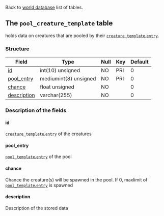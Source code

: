 Back to [world database](https://github.com/cmangos/issues/wiki/Mangosdb_struct) list of tables.

## The `pool_creature_template` table

holds data on creatures that are pooled by their [`creature_template`.`entry`](Creature_template#entry).

### Structure

| Field | Type | Null | Key | Default |
| --- | --- | --- | --- | --- |
|[id](pool_creature_template#id)|int(10) unsigned|NO|PRI|0|||
|[pool_entry](pool_creature_template#pool_entry)|mediumint(8) unsigned|NO|PRI|0|||
|[chance](pool_creature_template#chance)|float unsigned|NO||0|||
|[description](pool_creature_template#description)|varchar(255)|NO||0|||

### Description of the fields

#### id

[`creature_template`.`entry`](Creature_template#entry) of the creatures

#### pool_entry

[`pool_template`.`entry`](pool_template#entry) of the pool

#### chance

Chance the creature(s) will be spawned in the pool. 
If 0, maxlimit of [`pool_template`.`entry`](pool_template#entry) is spawned

#### description

Description of the stored data